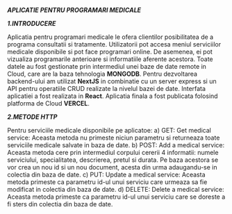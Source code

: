 _**APLICATIE PENTRU PROGRAMARI MEDICALE**_

_**1.INTRODUCERE**_

Aplicatia pentru programari medicale le ofera clientilor posibilitatea de a programa consultatii si tratamente. Utilizatorii pot accesa meniul serviciilor medicale disponibile si pot face programari online. De asemenea, ei pot vizualiza programarile anterioare si informatiile aferente acestora. Toate datele au fost gestionate prin intermediul unei baze de date remote in Cloud, care are la baza tehnologia **MONGODB**. Pentru dezvoltarea backend-ului am utilizat **NextJS** in combinatie cu un server express si un API pentru operatiile CRUD realizate la nivelul bazei de date. Interfata aplicatiei a fost realizata in **React**. Aplicatia finala a fost publicata folosind platforma de Cloud **VERCEL**.

  
_**2.METODE HTTP**_

Pentru serviciile medicale disponibile pe aplicatoe:
a) GET: Get medical service: Aceasta metoda nu primeste niciun parametru si returneaza toate serviciile medicale salvate in baza de date.
b) POST: Add a medical service: Aceasta metoda cere prin intermediul corpului cererii 4 informatii: numele serviciului, specialitatea, descrierea, pretul si durata. Pe baza acestora se vor crea un nou id si un nou document, acesta din urma adaugandu-se in colectia din baza de date.
c) PUT: Update a medical service: Aceasta metoda primeste ca parametru id-ul unui serviciu care urmeaza sa fie modificat in colectia din baza de date.
d) DELETE: Delete a medical service: Aceasta metoda primeste ca parametru id-ul unui serviciu care se doreste a fi sters din colectia din baza de date.
